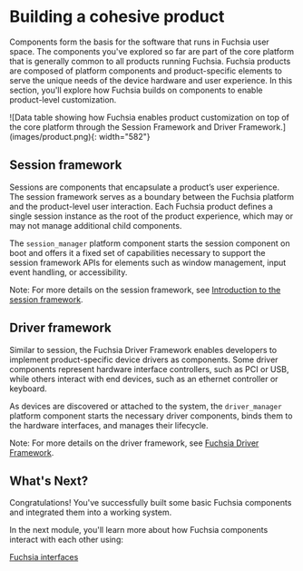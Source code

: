 
# Building a cohesive product

Components form the basis for the software that runs in Fuchsia user space. The
components you've explored so far are part of the core platform that is
generally common to all products running Fuchsia. Fuchsia products are composed
of platform components and product-specific elements to serve the unique needs
of the device hardware and user experience. In this section, you'll explore how
Fuchsia builds on components to enable product-level customization.

![Data table showing how Fuchsia enables product customization on top of the
core platform through the Session Framework and Driver Framework.]
(images/product.png){: width="582"}

## Session framework

Sessions are components that encapsulate a product’s user experience. The
session framework serves as a boundary between the Fuchsia platform and the
product-level user interaction. Each Fuchsia product defines a single session
instance as the root of the product experience, which may or may not manage
additional child components.

The `session_manager` platform component starts the session component on boot
and offers it a fixed set of capabilities necessary to support the session
framework APIs for elements such as window management, input event handling, or
accessibility.

Note: For more details on the session framework, see
[Introduction to the session framework](/docs/concepts/session/introduction.md).

## Driver framework

Similar to session, the Fuchsia Driver Framework enables developers to
implement product-specific device drivers as components. Some driver components
represent hardware interface controllers, such as PCI or USB, while others
interact with end devices, such as an ethernet controller or keyboard.

As devices are discovered or attached to the system, the `driver_manager`
platform component starts the necessary driver components, binds them to the
hardware interfaces, and manages their lifecycle.


Note: For more details on the driver framework, see
[Fuchsia Driver Framework](/docs/concepts/drivers/fdf.md).

## What's Next?

Congratulations! You've successfully built some basic Fuchsia components and
integrated them into a working system.

In the next module, you'll learn more about how Fuchsia components interact with
each other using:

<a class="button button-primary"
    href="/docs/get-started/learn/fidl">Fuchsia interfaces</a>
